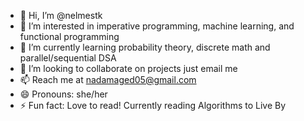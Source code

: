 - 👋 Hi, I’m @nelmestk
- 👀 I’m interested in imperative programming, machine learning, and functional programming
- 🌱 I’m currently learning probability theory, discrete math and parallel/sequential DSA
- 💞️ I’m looking to collaborate on projects just email me
- 📫 Reach me at nadamaged05@gmail.com
- 😄 Pronouns: she/her
- ⚡ Fun fact: Love to read! Currently reading Algorithms to Live By

<!---
nelmestk/nelmestk is a ✨ special ✨ repository because its `README.md` (this file) appears on your GitHub profile.
You can click the Preview link to take a look at your changes.
--->
